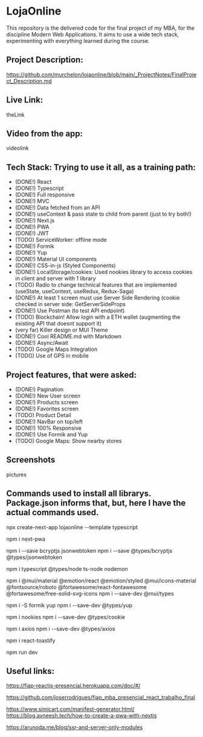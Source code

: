 
# LojaOnline
This repository is the delivered code for the final project of my MBA, for the discipline Modern Web Applications. It aims to use a wide tech stack, experimenting with everything learned during the course.

## Project Description:
https://github.com/murchelon/lojaonline/blob/main/_ProjectNotes/FinalProject_Description.md

## Live Link:
theLink

## Video from the app:
videolink

## Tech Stack: Trying to use it all, as a training path:

- (DONE!) React
- (DONE!) Typescript
- (DONE!) Full responsive
- (DONE!) MVC
- (DONE!) Data fetched from an API
- (DONE!) useContext & pass state to child from parent (just to try both!)
- (DONE!) Next.js
- (DONE!) PWA
- (DONE!) JWT
- (TODO)  ServiceWorker: offline mode
- (DONE!) Formik
- (DONE!) Yup
- (DONE!) Material UI components
- (DONE!) CSS-in-js (Styled Components)
- (DONE!) LocalStorage/cookies: Used nookies library to access cookies in client and server with 1 library
- (TODO)  Radio to change technical features that are implemented (useState, useContext, useRedux, Redux-Saga)
- (DONE!) At least 1 screen must use Server Side Rendering (cookie checked in server side: GetServerSideProps
- (DONE!) Use Postman (to test API endpoint)
- (TODO)  Blockchain! Allow login with a ETH wallet (augmenting the existing API that doesnt support it)
- (very far) Killer design or MUI Theme
- (DONE!) Cool README.md with Markdown
- (DONE!) Async/Await
- (TODO)  Google Maps Integration
- (TODO)  Use of GPS in mobile

## Project features, that were asked:

- (DONE!) Pagination
- (DONE!) New User screen
- (DONE!) Products screen
- (DONE!) Favorites screen
- (TODO) Product Detail
- (DONE!) NavBar on top/left
- (DONE!) 100% Responsive
- (DONE!) Use Formik and Yup
- (TODO) Google Maps: Show nearby stores

## Screenshots
pictures

## Commands used to install all librarys. Package.json informs that, but, here I have the actual commands used.

npx create-next-app lojaonline --template typescript

npm i next-pwa

npm i --save bcryptjs jsonwebtoken
npm i --save @types/bcryptjs @types/jsonwebtoken

npm i typescript @types/node ts-node nodemon

npm i @mui/material @emotion/react @emotion/styled @mui/icons-material @fontsource/roboto @fortawesome/react-fontawesome @fortawesome/free-solid-svg-icons
npm i --save-dev @mui/types

npm i -S formik yup
npm i --save-dev @types/yup

npm i nookies
npm i --save-dev @types/cookie

npm i axios
npm i --save-dev @types/axios

npm i react-toastify

npm run dev

## Useful links:

https://fiap-reactjs-presencial.herokuapp.com/doc/#/

https://github.com/joserrodrigues/fiap_mba_presencial_react_trabalho_final

https://www.simicart.com/manifest-generator.html/
https://blog.avneesh.tech/how-to-create-a-pwa-with-nextjs

https://arunoda.me/blog/ssr-and-server-only-modules

